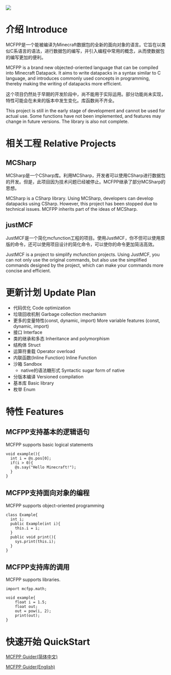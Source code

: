 ![](https://user-images.githubusercontent.com/90548686/236462051-b901f99c-bdef-435c-8ca2-0dda37b25285.png)
# 介绍 Introduce
MCFPP是一个能被编译为Minecraft数据包的全新的面向对象的语言。它旨在以类似C系语言的语法，进行数据包的编写，并引入编程中常用的概念，从而使数据包的编写更加的便利。

MCFPP is a brand new objected-oriented language that can be compiled into Minecraft Datapack. It aims to write datapacks in a syntax similar to C language, and introduces commonly used concepts in programming, thereby making the writing of datapacks more efficient.

这个项目仍然处于早期的开发阶段中，尚不能用于实际运用。部分功能尚未实现，特性可能会在未来的版本中发生变化。库函数尚不齐全。

This project is still in the early stage of development and cannot be used for actual use. Some functions have not been implemented, and features may change in future versions. The library is also not complete.

# 相关工程 Relative Projects
## MCSharp

MCSharp是一个CSharp库。利用MCSharp，开发者可以使用CSharp进行数据包的开发。但是，此项目因为技术问题已经被停止。MCFPP继承了部分MCSharp的思想。

MCSharp is a CSharp library. Using MCSharp, developers can develop datapacks using CSharp. However, this project has been stopped due to technical issues. MCFPP inherits part of the ideas of MCSharp.

## justMCF

JustMCF是一个简化mcfunction工程的项目。使用JustMCF，你不但可以使用原版的命令，还可以使用项目设计的简化命令，可以使你的命令更加简洁高效。

JustMCF is a project to simplify mcfunction projects. Using JustMCF, you can not only use the original commands, but also use the simplified commands designed by the project, which can make your commands more concise and efficient.

# 更新计划 Update Plan
* 代码优化  Code optimization
* 垃圾回收机制  Garbage collection mechanism
* 更多的变量特性(const, dynamic, import)  More variable features (const, dynamic, import)
* 接口  Interface
* 类的继承和多态  Inheritance and polymorphism
* 结构体  Struct
* 运算符重载  Operator overload
* 内联函数(Inline Function)  Inline Function
* 沙箱  Sandbox
    * native的语法糖形式  Syntactic sugar form of native
* 分版本编译  Versioned compilation
* 基本库  Basic library
* 枚举  Enum


# 特性 Features
## MCFPP支持基本的逻辑语句
MCFPP supports basic logical statements
```
void example(){
  int i = @s.pos[0];
  if(i > 0){
    @s.say("Hello Minecraft!");
  }
}
```
## MCFPP支持面向对象的编程
MCFPP supports object-oriented programming
```
class Example{
  int i;
  public Example(int i){
    this.i = i;
  }
  public void print(){
    sys.print(this.i);
  }
}
```
## MCFPP支持库的调用
MCFPP supports libraries. 
```
import mcfpp.math;

void example{
    float i = 1.5;
    float out;
    out = pow(i, 2);
    print(out);
}
```
# 快速开始 QuickStart
[MCFPP Guider(简体中文)](https://alumopper.github.io/mcfppguide/quickstart)

[MCFPP Guider(English)](https://alumopper.github.io/mcfppguide/en-US/quickstart)
